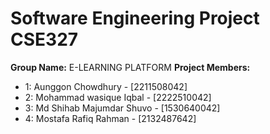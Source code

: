 # Software Engineering Project CSE327

**Group Name:** E-LEARNING PLATFORM 
**Project Members:**  
- 1: Aunggon Chowdhury - [2211508042]  
- 2: Mohammad wasique Iqbal - [2222510042]
- 3: Md Shihab Majumdar Shuvo - [1530640042]
- 4: Mostafa Rafiq Rahman - [2132487642]
